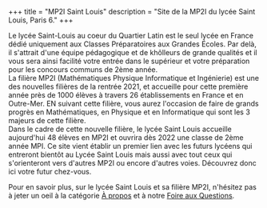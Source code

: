 +++
title = "MP2I Saint Louis"
description = "Site de la MP2I du lycée Saint Louis, Paris 6."
+++

Le lycée Saint-Louis au coeur du Quartier Latin est le seul lycée en France dédié uniquement aux Classes Préparatoires aux Grandes Écoles. Par delà, il s'attrait d'une équipe pédagogique et de khôlleurs de grande qualités et il vous sera ainsi facilité votre entrée dans le supérieur et votre préparation pour les concours communs de 2ème année.   
La filière MP2I (Mathématiques Physique Informatique et Ingénierie) est une des nouvelles filières de la rentrée 2021, et accueille pour cette première année près de 1000 élèves à travers 26 établissements en France et en Outre-Mer. EN suivant cette filière, vous aurez l'occasion de faire de grands progrès en Mathématiques, en Physique et en Informatique qui sont les 3 majeurs de cette filière.  
Dans le cadre de cette nouvelle filière, le lycée Saint Louis accueille aujourd'hui 48 élèves en MP2I et ouvrira dès 2022 une classe de 2ème année MPI. Ce site vient établir un premier lien avec les futurs lycéens qui entreront bientôt au Lycée Saint Louis mais aussi avec tout ceux qui s'orienteront vers d'autres MP2I ou encore d'autres voies. Découvrez donc ici votre futur chez-vous.

Pour en savoir plus, sur le lycée Saint Louis et sa filière MP2I, n'hésitez pas à jeter un oeil à la catégorie [À propos](@/a_propos/_index.md) et à notre [Foire aux Questions](@/faq/_index.md).